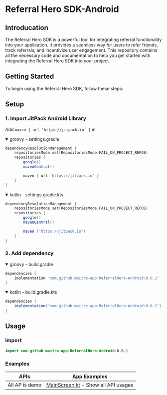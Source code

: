Referral Hero SDK-Android
==================
## Introducation

The Referral Hero SDK is a powerful tool for integrating referral functionality into your application. It provides a seamless way for users to refer friends, track referrals, and incentivize user engagement. This repository contains all the necessary code and documentation to help you get started with integrating the Referral Hero SDK into your project.

## Getting Started

To begin using the Referral Hero SDK, follow these steps:

## Setup
### 1. Import JitPack Android Library
Add `maven { url 'https://jitpack.io' }` in
<details open>
  <summary>groovy - settings.gradle</summary>

```gradle
dependencyResolutionManagement {
    repositoriesMode.set(RepositoriesMode.FAIL_ON_PROJECT_REPOS)
    repositories {
        google()
        mavenCentral()

        maven { url 'https://jitpack.io' }
    }
}
```
</details>

<details open>
  <summary>kotlin - settings.gradle.kts</summary>

```gradle
dependencyResolutionManagement {
    repositoriesMode.set(RepositoriesMode.FAIL_ON_PROJECT_REPOS)
    repositories {
        google()
        mavenCentral()

        maven ("https://jitpack.io")
    }
}
```
</details>

### 2. Add dependency
<details open>
  <summary>groovy - build.gradle</summary>

```gradle
dependencies {
    implementation "com.github.maitre-app:ReferralHero-Android:0.0.1"
}
```
</details>
<details open>
  <summary>kotlin - build.gradle.kts</summary>

```gradle
dependencies {
    implementation("com.github.maitre-app:ReferralHero-Android:0.0.1")
}
```
</details>

## Usage
### Import
```kotlin
import com.github.maitre-app:ReferralHero-Android:0.0.1
```

### Examples
| APIs | App Examples |
| --- | --- |
| All AP is demo | [MainScreen.kt](https://github.com/maitre-app/ReferralHero-Android/blob/master/app/src/main/java/com/example/referralsdk/MainActivity.kt) - Show all API usages|
